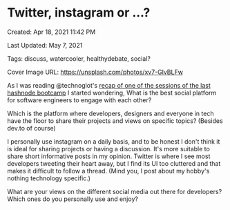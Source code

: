 # Twitter, instagram or ...?

Created: Apr 18, 2021 11:42 PM

Last Updated: May 7, 2021

Tags: discuss, watercooler, healthydebate, social?

Cover Image URL: https://unsplash.com/photos/xv7-GlvBLFw

As I was reading @technoglot's [recap of one of the sessions of the last hashnode bootcamp](https://dev.to/technoglot/boost-your-online-presence-with-a-strong-personal-brand-4j8e) I started wondering, What is the best social platform for software engineers to engage with each other?

Which is the platform where developers, designers and everyone in tech have the floor to share their projects and views on specific topics? (Besides dev.to of course)

I personally use instagram on a daily basis, and to be honest I don't think it is ideal for sharing projects or having a discussion. It's more suitable to share short informative posts in my opinion. Twitter is where I see most developers tweeting their heart away, but I find its UI too cluttered and that makes it difficult to follow a thread. (Mind you, I post about my hobby's nothing technology specific.)

What are your views on the different social media out there for developers? Which ones do you personally use and enjoy?